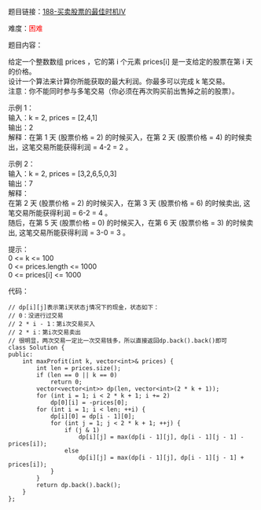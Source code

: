 题目链接：[188-买卖股票的最佳时机IV](https://leetcode-cn.com/problems/best-time-to-buy-and-sell-stock-iv/)

难度：<font color="Red">困难</font>

题目内容：

给定一个整数数组 prices ，它的第 i 个元素 prices[i] 是一支给定的股票在第 i 天的价格。<br>
设计一个算法来计算你所能获取的最大利润。你最多可以完成 k 笔交易。<br>
注意：你不能同时参与多笔交易（你必须在再次购买前出售掉之前的股票）。

示例 1：<br>
输入：k = 2, prices = [2,4,1]<br>
输出：2<br>
解释：在第 1 天 (股票价格 = 2) 的时候买入，在第 2 天 (股票价格 = 4) 的时候卖出，这笔交易所能获得利润 = 4-2 = 2 。

示例 2：<br>
输入：k = 2, prices = [3,2,6,5,0,3]<br>
输出：7<br>
解释：<br>
在第 2 天 (股票价格 = 2) 的时候买入，在第 3 天 (股票价格 = 6) 的时候卖出, 这笔交易所能获得利润 = 6-2 = 4 。<br>
随后，在第 5 天 (股票价格 = 0) 的时候买入，在第 6 天 (股票价格 = 3) 的时候卖出, 这笔交易所能获得利润 = 3-0 = 3 。

提示：<br>
0 <= k <= 100<br>
0 <= prices.length <= 1000<br>
0 <= prices[i] <= 1000


代码：
```
// dp[i][j]表示第i天状态j情况下的现金，状态如下：
// 0：没进行过交易
// 2 * i - 1：第i次交易买入
// 2 * i：第i次交易卖出
// 很明显，两次交易一定比一次交易钱多，所以直接返回dp.back().back()即可
class Solution {
public:
    int maxProfit(int k, vector<int>& prices) {
        int len = prices.size();
        if (len == 0 || k == 0)
            return 0;
        vector<vector<int>> dp(len, vector<int>(2 * k + 1));
        for (int i = 1; i < 2 * k + 1; i += 2)
            dp[0][i] = -prices[0];
        for (int i = 1; i < len; ++i) {
            dp[i][0] = dp[i - 1][0];
            for (int j = 1; j < 2 * k + 1; ++j) {
                if (j & 1)
                    dp[i][j] = max(dp[i - 1][j], dp[i - 1][j - 1] - prices[i]);
                else
                    dp[i][j] = max(dp[i - 1][j], dp[i - 1][j - 1] + prices[i]);
            }
        }
        return dp.back().back();
    }
};
```